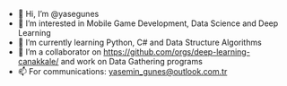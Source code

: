 - 👋 Hi, I’m @yasegunes
- 👀 I’m interested in Mobile Game Development, Data Science and Deep Learning
- 🌱 I’m currently learning Python, C# and Data Structure Algorithms
- 💞️ I’m a collaborator on https://github.com/orgs/deep-learning-canakkale/ and work on Data Gathering programs
- 📫 For communications: yasemin_gunes@outlook.com.tr

<!---
yasegunes/yasegunes is a ✨ special ✨ repository because its `README.md` (this file) appears on your GitHub profile.
You can click the Preview link to take a look at your changes.
--->
